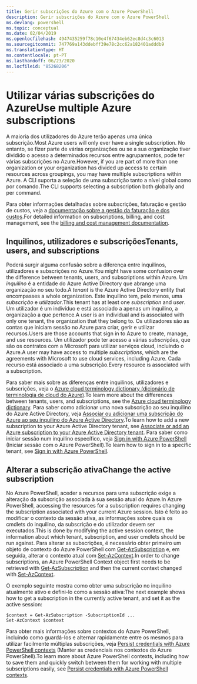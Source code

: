 ```yaml
---
title: Gerir subscrições do Azure com o Azure PowerShell
description: Gerir subscrições do Azure com o Azure PowerShell
ms.devlang: powershell
ms.topic: conceptual
ms.date: 02/04/2019
ms.openlocfilehash: 4947435259f78c10e4f67434eb62ec8d4c3c6013
ms.sourcegitcommit: 747769a143ddebff39e78c2cc62a182401adddb9
ms.translationtype: HT
ms.contentlocale: pt-PT
ms.lasthandoff: 06/23/2020
ms.locfileid: "85268206"
---
```

# <a name="use-multiple-azure-subscriptions"></a><span data-ttu-id="a2415-103">Utilizar várias subscrições do Azure</span><span class="sxs-lookup"><span data-stu-id="a2415-103">Use multiple Azure subscriptions</span></span>

<span data-ttu-id="a2415-104">A maioria dos utilizadores do Azure terão apenas uma única subscrição.</span><span class="sxs-lookup"><span data-stu-id="a2415-104">Most Azure users will only ever have a single subscription.</span></span> <span data-ttu-id="a2415-105">No entanto, se fizer parte de várias organizações ou se a sua organização tiver dividido o acesso a determinados recursos entre agrupamentos, pode ter várias subscrições no Azure.</span><span class="sxs-lookup"><span data-stu-id="a2415-105">However, if you are part of more than one organization or your organization has divided up access to certain resources across groupings, you may have multiple subscriptions within Azure.</span></span> <span data-ttu-id="a2415-106">A CLI suporta a seleção de uma subscrição tanto a nível global como por comando.</span><span class="sxs-lookup"><span data-stu-id="a2415-106">The CLI supports selecting a subscription both globally and per command.</span></span>

<span data-ttu-id="a2415-107">Para obter informações detalhadas sobre subscrições, faturação e gestão de custos, veja a [documentação sobre a gestão da faturação e dos custos](/azure/billing/).</span><span class="sxs-lookup"><span data-stu-id="a2415-107">For detailed information on subscriptions, billing, and cost management, see the [billing and cost management documentation](/azure/billing/).</span></span>

## <a name="tenants-users-and-subscriptions"></a><span data-ttu-id="a2415-108">Inquilinos, utilizadores e subscrições</span><span class="sxs-lookup"><span data-stu-id="a2415-108">Tenants, users, and subscriptions</span></span>

<span data-ttu-id="a2415-109">Poderá surgir alguma confusão sobre a diferença entre inquilinos, utilizadores e subscrições no Azure.</span><span class="sxs-lookup"><span data-stu-id="a2415-109">You might have some confusion over the difference between tenants, users, and subscriptions within Azure.</span></span> <span data-ttu-id="a2415-110">Um _inquilino_ é a entidade do Azure Active Directory que abrange uma organização no seu todo.</span><span class="sxs-lookup"><span data-stu-id="a2415-110">A _tenant_ is the Azure Active Directory entity that encompasses a whole organization.</span></span> <span data-ttu-id="a2415-111">Este inquilino tem, pelo menos, uma _subscrição_ e _utilizador_.</span><span class="sxs-lookup"><span data-stu-id="a2415-111">This tenant has at least one _subscription_ and _user_.</span></span> <span data-ttu-id="a2415-112">Um utilizador é um indivíduo e está associado a apenas um inquilino, a organização a que pertence.</span><span class="sxs-lookup"><span data-stu-id="a2415-112">A user is an individual and is associated with only one tenant, the organization that they belong to.</span></span> <span data-ttu-id="a2415-113">Os utilizadores são as contas que iniciam sessão no Azure para criar, gerir e utilizar recursos.</span><span class="sxs-lookup"><span data-stu-id="a2415-113">Users are those accounts that sign in to Azure to create, manage, and use resources.</span></span>
<span data-ttu-id="a2415-114">Um utilizador pode ter acesso a várias _subscrições_, que são os contratos com a Microsoft para utilizar serviços cloud, incluindo o Azure.</span><span class="sxs-lookup"><span data-stu-id="a2415-114">A user may have access to multiple _subscriptions_, which are the agreements with Microsoft to use cloud services, including Azure.</span></span> <span data-ttu-id="a2415-115">Cada recurso está associado a uma subscrição.</span><span class="sxs-lookup"><span data-stu-id="a2415-115">Every resource is associated with a subscription.</span></span>

<span data-ttu-id="a2415-116">Para saber mais sobre as diferenças entre inquilinos, utilizadores e subscrições, veja o [Azure cloud terminology dictionary (dicionário de terminologia de cloud do Azure)](/azure/azure-glossary-cloud-terminology).</span><span class="sxs-lookup"><span data-stu-id="a2415-116">To learn more about the differences between tenants, users, and subscriptions, see the [Azure cloud terminology dictionary](/azure/azure-glossary-cloud-terminology).</span></span>  <span data-ttu-id="a2415-117">Para saber como adicionar uma nova subscrição ao seu inquilino do Azure Active Directory, veja [Associar ou adicionar uma subscrição do Azure ao seu inquilino do Azure Active Directory](/azure/active-directory/active-directory-how-subscriptions-associated-directory).</span><span class="sxs-lookup"><span data-stu-id="a2415-117">To learn how to add a new subscription to your Azure Active Directory tenant, see [Associate or add an Azure subscription to your Azure Active Directory tenant](/azure/active-directory/active-directory-how-subscriptions-associated-directory).</span></span>
<span data-ttu-id="a2415-118">Para saber como iniciar sessão num inquilino específico, veja [Sign in with Azure PowerShell](/powershell/azure/authenticate-azureps) (Iniciar sessão com o Azure PowerShell).</span><span class="sxs-lookup"><span data-stu-id="a2415-118">To learn how to sign in to a specific tenant, see [Sign in with Azure PowerShell](/powershell/azure/authenticate-azureps).</span></span>

## <a name="change-the-active-subscription"></a><span data-ttu-id="a2415-119">Alterar a subscrição ativa</span><span class="sxs-lookup"><span data-stu-id="a2415-119">Change the active subscription</span></span>

<span data-ttu-id="a2415-120">No Azure PowerShell, aceder a recursos para uma subscrição exige a alteração da subscrição associada à sua sessão atual do Azure.</span><span class="sxs-lookup"><span data-stu-id="a2415-120">In Azure PowerShell, accessing the resources for a subscription requires changing the subscription associated with your current Azure session.</span></span>
<span data-ttu-id="a2415-121">Isto é feito ao modificar o contexto da sessão ativa, as informações sobre quais os cmdlets do inquilino, da subscrição e do utilizador devem ser executados.</span><span class="sxs-lookup"><span data-stu-id="a2415-121">This is done by modifying the active session context, the information about which tenant, subscription, and user cmdlets should be run against.</span></span>
<span data-ttu-id="a2415-122">Para alterar as subscrições, é necessário obter primeiro um objeto de contexto do Azure PowerShell com [Get-AzSubscription](/powershell/module/az.accounts/get-azsubscription) e, em seguida, alterar o contexto atual com [Set-AzContext](/powershell/module/az.accounts/set-azcontext).</span><span class="sxs-lookup"><span data-stu-id="a2415-122">In order to change subscriptions, an Azure PowerShell Context object first needs to be retrieved with [Get-AzSubscription](/powershell/module/az.accounts/get-azsubscription) and then the current context changed with [Set-AzContext](/powershell/module/az.accounts/set-azcontext).</span></span>

<span data-ttu-id="a2415-123">O exemplo seguinte mostra como obter uma subscrição no inquilino atualmente ativo e defini-lo como a sessão ativa:</span><span class="sxs-lookup"><span data-stu-id="a2415-123">The next example shows how to get a subscription in the currently active tenant, and set it as the active session:</span></span>

```powershell-interactive
$context = Get-AzSubscription -SubscriptionId ...
Set-AzContext $context
```

<span data-ttu-id="a2415-124">Para obter mais informações sobre contextos do Azure PowerShell, incluindo como guardá-los e alternar rapidamente entre os mesmos para utilizar facilmente múltiplas subscrições, veja [Persist credentials with Azure PowerShell contexts](context-persistence.md) (Manter as credenciais nos contextos do Azure PowerShell).</span><span class="sxs-lookup"><span data-stu-id="a2415-124">To learn more about Azure PowerShell contexts, including how to save them and quickly switch between them for working with multiple subscriptions easily, see [Persist credentials with Azure PowerShell contexts](context-persistence.md).</span></span>
